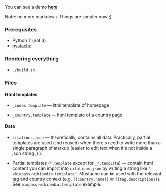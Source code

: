 You can see a demo [**here**](http://bl.ocks.org/thedod/raw/70f3e820380598c352c3/)

Note: no more markdown. Things are simpler now ;)

### Prerequsites

* Python 2 (not 3)
* [pystache](https://pypi.python.org/pypi/pystache/)

### Rendering everything

* `./build.sh`

### Files


#### Html templates
* `_index.template` &mdash; html template of homepage

* `_country.template` &mdash; html template of a country page

#### Data
* `citations.json` &mdash; theoretically, contains all data. Practically,
  partial templates are used (and reused) when there's need to write more than a single paragraph
  of markup (easier to edit text when it's not inside a json string ;) ).

* Partial templates (`*.template` except for `_*.template`) &mdash; contain html content
  you can import into `citations.json` by writing a string like `"<biopass-wikipedia.temlplate"`.
  Mustache can be used with the relevant tag and country
  context (e.g. `{{country.name}}` or `{{tag.description}}`). See `biopass-wikipedia.temlplate` example.
